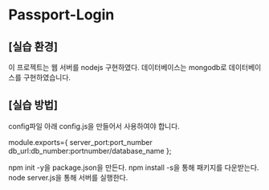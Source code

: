 # Passport-Login


## [실습 환경]
이 프로젝트는 웹 서버를 nodejs 구현하였다.
데이터베이스는 mongodb로 데이터베이스를 구현하였습니다.


## [실습 방법]
config파일 아래 config.js을 만들어서 사용하여야 합니다.

module.exports={
  server_port:port_number
  db_url:db_number:portnumber/database_name    };

npm init -y을 package.json을 만든다.
npm install -s을 통해 패키지를 다운받는다.
node server.js을 통해 서버를 실행한다. 
